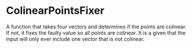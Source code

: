 # ColinearPointsFixer
A function that takes four vectors and determines if the points are colinear. If not, it fixes the faulty value so all points are colinear. It is a given that the input will only ever include one vector that is not colinear.
